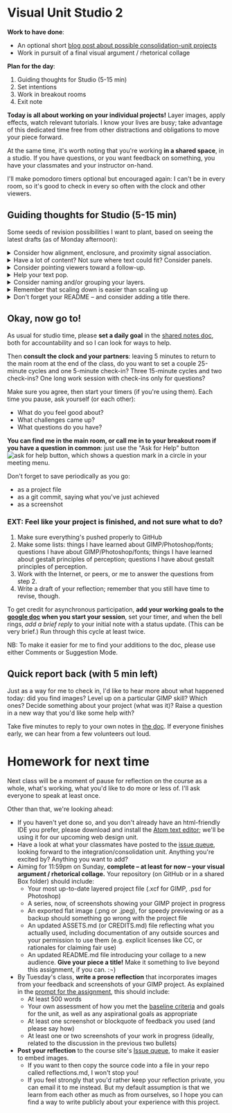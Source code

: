 # Visual Unit Studio 2

**Work to have done**:

* An optional short [blog post about possible consolidation-unit projects]({{site.github.issues_url}}/9)
* Work in pursuit of a final visual argument / rhetorical collage

**Plan for the day**:
1. Guiding thoughts for Studio (5-15 min)
2. Set intentions
3. Work in breakout rooms
4. Exit note


<div class="alert alert-success">
<strong>Today is all about working on your individual projects!</strong> Layer images, apply effects, watch relevant tutorials. I know your lives are busy; take advantage of this dedicated time free from other distractions and obligations to move your piece forward.
</div>

At the same time, it's worth noting that you're working **in a shared space**, in a studio. If you have questions, or you want feedback on something, you have your classmates and your instructor on-hand.

I'll make pomodoro timers optional but encouraged again: I can't be in every room, so it's good to check in every so often with the clock and other viewers.


## Guiding thoughts for Studio (5-15 min)
Some seeds of revision possibilities I want to plant, based on seeing the latest drafts (as of Monday afternoon):

<details>
<summary>Consider how alignment, enclosure, and proximity signal association.</summary>

<p>Psychologists studying perception have identified many <!--<a href="https://en.wikipedia.org/wiki/Principles_of_grouping">-->principles of grouping<!--</a>-->: the means by which humans interpret disparate visual stimuli as part of a single object – more or less automatically. We've seen some of these at work already in thinking about proximity and color, but it's worth thinking about how to use these principles to communicate <em>a shared level of attention</em>, rather than for dominating a hierarchy.</p>

<p>For example, when objects' edges align, most viewers will treat them as related; when they share a color, we'll do the same; even when a line is discontinuous, but it matches a simple shape we recognize, we'll automatically try to fill in the missing pieces and see it as a single whole.</p>

<p>You may already have read about this in an <!--<a href="https://www.smashingmagazine.com/2015/02/design-principles-dominance-focal-points-hierarchy/">-->optional assignment<!--</a>--> at the start of the unit, but you'd have to have gone past the first link I gave you to reach this page <a href="https://www.smashingmagazine.com/2014/03/design-principles-visual-perception-and-the-principles-of-gestalt/">on visual perception</a>, and then gotten through the text explanation to some visual examples. Those are still great readings, and I highly recommend them! But if you're in the market for a quicker introduction, you might like <a href="https://www.gridd.nl/en/2016/05/apply-gestalt-principles-ux-design/">these examples from user experience (UX) design</a>, which also gesture toward the web unit we'll start next week.</p>

</details>

<details>
<summary>Have a lot of content? Not sure where text could fit? Consider panels.</summary>

<p>This is related to the Gestalt <a href="https://www.smashingmagazine.com/2014/03/design-principles-visual-perception-and-the-principles-of-gestalt/#common-regions:~:text=%E2%80%9CElements%20are%20perceived%20as%20part%20of%20a%20group%20if%20they%20are%20located%20within%20the%20same%20closed%20region.%E2%80%9D">principle of common regions</a>. Much as a comic strip uses boxes to indicate a sequence of connected moments in time, you can divide your canvas into distinct areas, which can provide breath and space while preserving movement. There are several ways to define your areas: with distinct blocks of background image, color, or pattern; with a semi-opaque layer of white or black, acting like frosted glass over the layer below; or with positive-space images that cut between one chunk of the image and another.</p>

<p>The same approach can also give you the effect of a museum poster, where the main image is framed as a single panel, with an off-image description delineated by a full-width rectangle (or full height, for a sidebar) of contrasting background. (Solid white or solid black often work well to signal "I'm not the image.") This technique can be useful for adding a clarifying slogan or title to an image, without messing up your existing design hierarchy.</p>

</details>

<details>
<summary>Consider pointing viewers toward a follow-up.</summary>

<p>Many of you are trying to get viewers to take an action; if you haven't yet, consider giving them a place to go to get involved, or to get more information. Make this link large enough to be easily readable, even though it probably won't fall at the top level of your visual hierarchy (because it makes more sense as the last thing, rather than the first thing, they see).</p>

<p>Even if you don't have such a call to action in your visual argument, you might want to add an unobtrusive link to your credits file on GitHub – e.g. in a small font-size along the border. This would serve as a compromise between filling a sidebar or footer with all the required attributions for your Creative Commons images (though that may be fine, too) and not actually making those names available – which would be a violation of the CC-BY and related licenses.</p>

<p>NB: A link shortener like <a href="http://bit.ly">bit.ly</a> or <a href="http://ow.ly">ow.ly</a> may help to keep this kind of link subtle enough to not detract from your design.</p>
</details>

<details>
<summary>Help your text pop.</summary>

<p>If you have text on your image, it can be tricky to get it to stand out against the background. Luckily, in a digital medium, we can collaborate with the machine to get some automated help. Play around with drop-shadow, or even the <strong>Xach effect</strong> – a quick-hit combination of highlight and drop-shadow – as explained in <a href="https://www.youtube.com/watch?v=oJiesAV32-8">this tutorial</a>. NB: this works by adding two new layers (a shadow, and a highlight), one of which is masked; you can change the order of layers to affect only the ones you want.</p>

<p>There are lots of websites with more advice on drop-shadowing, so I recommend searching around for examples. Some key points:
  <ul>
    <li>The goal is contrast, so pick a color that's not too close to your text color – you especially want to change the <em>luminance</em> of the shadow relative to the text. Try giving the brighter color a luminance at least 4.5 times that of the darker color.</li>
    <li>A little blur works better on image backgrounds than on solid backgrounds where it's more noticeable.</li>
    <li>Drop-shadow works best on headlines, and less well on body text. If you need it everywhere, try going minimalist.</li>
    </ul></p>

<p>Or just reconsider whether that text needs that background. <a href="http://overthinkingdesign.com/2015/01/when-to-use-drop-shadows/" title="including Jason Horst of Piksl Design, whose blog this link points to">Some have argued</a> that drop shadow is a "bandage" for bad design: that the real solution is to rearrange the layout so there's more contrast to begin with. Food for thought!</p>

</details>

<details>
<summary>Consider naming and/or grouping your layers.</summary>

GIMP doesn't let you select multiple layers at a time, but there is a workaround: as in PowerPoint, you can group objects (layers) together, and then move (or modify) the group as a unit. See <a href="https://docs.gimp.org/en/gimp-layer-groups.html">docs.gimp.org/en/gimp-layer-groups.html</a>.

(Photoshop does let you select multiple layers, but it also lets you group them – and it's not a bad idea, both as a shortcut to selection and as a clear visual indication of which layers ought to be affected together.)

Note the opportunity to then further organize your workspace with good naming practices!
</details>

<details>
<summary>Remember that scaling down is easier than scaling up</summary>

<p>We talked about this a bit at the start of the unit, but it may bear repeating: both GIMP and Photoshop deal primarily in pixels, not vectors. (For vector graphics, try Inkscape and Adobe Illustrator.) So when you scale down an image or text, the software throws away the pixels it no longer needs; but if you then scale back up, it has to guess about what could fill in the gaps, and usually you'll get a blocky, pixellated appearance. Unless you're going for a Minecrafty look, that's probably not what you wanted.</p>

<p>If pixellation happens to you, take note of the final size you settled on, then re-import the image (or re-place the text) at higher resolution, and scale directly to the size you now know you need.</p>

</details>

<details>
<summary>Don't forget your README – and consider adding a title there.</summary>

A title can provide a context, a clue, a genre, a commentary; it can add an extra layer to viewer expectations. What will you call your collage?

Not sure where a title would go? Think of placards in museums: alongside the image is pretty common. You can put the title in your README. Sometimes the title is obvious from the image itself; sometimes it's not. Likewise, ad campaigns often have titles, even if they're not referred to in the ads themselves.
</details>


<!-- <details>
<summary>Articulate permissions.</summary>

If you're using images you didn't make yourself, be sure to include enough information to recover where it came from: a direct link to the image and to the specific license (if there is one) is ideal. Where to do this? Ideally, somewhere small in the image file itself: along a border, say, in a 10-point font. If you have a lot of images, and can't fit the credits on your image even with a small font, you can instead link to a file in your repository. Link shorteners, like ow.ly and bit.ly, will help here.

<em>NB: If an image is under copyright, you can still use it if you can make a good case that it's a Fair Use.</em>  See _Writer/Designer_ page 156 to review the Four Factors you need to consider.
</details>

<details>
<summary>If your effects aren't showing up, try increasing the layer size.</summary>

Sometimes GIMP seems to promise the world, but when you apply the effect, it's like nothing happened. In these cases, it's often possible that you're just reaching past the edge of your workspace. See whether you get better results after Layer > Layer to Image Size (or give yourself more room overall with Image > Canvas Size).
</details> -->

<!--

<details>
<summary>Consider whether you have enough screenshots.</summary>

<p>Think about what moments are worth remembering as you go: where did you level up, or realize something, or get stuck? Take a <a href="https://www.take-a-screenshot.org/">screenshot</a> in the moment, so you can refer back to it in your reflection.</p>

<p>This is particularly important if you're not using GIMP: I'd like to know what about the workflow of the program you're using is especially compelling. Screenshots of work-in-progress (or even short gifs, which you can record using the strangely named <a href="https://www.cockos.com/licecap/">LICEcap</a>) will be really helpful to me in understanding how your project moves through the software at key junctures. It could also help your peers, and possibly your own future-self, too.</p>

</details> -->


## Okay, now go to!


<p>As usual for studio time, please <strong>set a daily goal</strong> in the <a href="http://bit.ly/cdm2021spring-notes">shared notes doc</a>, both for accountability and so I can look for ways to help.</p>

Then **consult the clock and your partners**: leaving 5 minutes to return to the main room at the end of the class, do you want to set a couple 25-minute cycles and one 5-minute check-in? Three 15-minute cycles and two check-ins? One long work session with check-ins only for questions?

Make sure you agree, then start your timers (if you're using them). Each time you pause, ask yourself (or each other):

* What do you feel good about?
* What challenges came up?
* What questions do you have?

**You can find me in the main room, or call me in to your breakout room if you have a question in common**: just use the "Ask for Help" button ![ask for help button, which shows a question mark in a circle](https://assets.zoom.us/images/en-us/desktop/generic/in-meeting/ask-for-help-icon.png) in your meeting menu.

<div class="alert alert-success">
Don't forget to save periodically as you go:
 <ul>
   <li>as a project file</li>
   <li>as a git commit, saying what you've just achieved</li>
   <li>as a screenshot</li>
 </ul>
</div>


### EXT: Feel like your project is finished, and not sure what to do?
1. Make sure everything's pushed properly to GitHub
2. Make some lists: things I have learned about GIMP/Photoshop/fonts; questions I have about GIMP/Photoshop/fonts; things I have learned about gestalt principles of perception; questions I have about gestalt principles of perception.
3. Work with the Internet, or peers, or me to answer the questions from step 2.
4. Write a draft of your reflection; remember that you still have time to revise, though.



<div class="alert alert-warning"><p>To get credit for asynchronous participation, <strong>add your working goals to the <a href="http://bit.ly/cdm2021spring-notes">google doc</a> when you start your session</strong>, set your timer, and when the bell rings, <em>add a brief reply</em> to your initial note with a status update. (This can be very brief.) Run through this cycle at least twice.</p>

<p>NB: To make it easier for me to find your additions to the doc, please use either Comments or Suggestion Mode.</p>
</div>


## Quick report back (with 5 min left)

Just as a way for me to check in, I'd like to hear more about what happened today: did you find images? Level up on a particular GIMP skill? Which ones? Decide something about your project (what was it)? Raise a question in a new way that you'd like some help with?

Take five minutes to reply to your own notes in <a href="http://bit.ly/cdm2021spring-notes">the doc</a>. If everyone finishes early, we can hear from a few volunteers out loud.



# Homework for next time

Next class will be a moment of pause for reflection on the course as a whole, what's working, what you'd like to do more or less of. I'll ask everyone to speak at least once.

Other than that, we're looking ahead:

* If you haven't yet done so, and you don't already have an html-friendly IDE you prefer, please download and install the [Atom text editor](http://atom.io); we'll be using it for our upcoming web design unit.
* Have a look at what your classmates have posted to the [issue queue]({{site.github.issues_url}}), looking forward to the integration/consolidation unit. Anything you're excited by? Anything you want to add?
* Aiming for 11:59pm on Sunday, **complete – at least for now – your visual argument / rhetorical collage.** Your repository (on GitHub or in a shared Box folder) should include:
   - Your most up-to-date layered project file (.xcf for GIMP, .psd for Photoshop)
   - A series, now, of screenshots showing your GIMP project in progress
   - An exported flat image (.png or .jpeg), for speedy previewing or as a backup should something go wrong with the project file
   - An updated ASSETS.md (or CREDITS.md) file reflecting what you actually used, including documentation of any outside sources and your permission to use them (e.g. explicit licenses like CC, or rationales for claiming fair use)
   - An updated README.md file introducing your collage to a new audience. **Give your piece a title!** Make it something to live beyond this assignment, if you can. :¬)
* By Tuesday's class, **write a prose reflection** that incorporates images from your feedback and screenshots of your GIMP project. As explained in the [prompt for the assignment](https://github.com/benmiller314/visual-argument-2020fall#deadlines-and-products), this should include:
   - At least 500 words
   - Your own assessment of how you met the [baseline criteria](http://bit.ly/cdm2021spring) and goals for the unit, as well as any aspirational goals as appropriate
   - At least one screenshot or blockquote of feedback you used (and please say how)
   - At least one or two screenshots of your work in progress (ideally, related to the discussion in the previous two bullets)
* **Post your reflection** to the course site's [Issue queue]({{site.github.issues_url}}), to make it easier to embed images.
   - If you want to then copy the source code into a file in your repo called reflections.md, I won't stop you!
   - If you feel strongly that you'd rather keep your reflection private, you can email it to me instead. But my default assumption is that we learn from each other as much as from ourselves, so I hope you can find a way to write publicly about your experience with this project.
